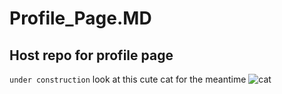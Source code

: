 # Profile_Page.MD
## Host repo for profile page
`under construction`
 look at this cute cat for the meantime
![cat](https://avatars.githubusercontent.com/u/80444139?v=4)
